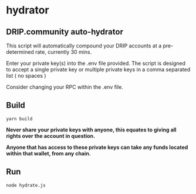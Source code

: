 # hydrator
## DRIP.community auto-hydrator

This script will automatically compound your DRIP accounts at a pre-determined rate, currently 30 mins.

Enter your private key(s) into the .env file provided. The script is designed to accept a single private key or multiple private keys in a comma separated list ( no spaces )

Consider changing your RPC within the .env file.

## Build

```
yarn build
```

__Never share your private keys with anyone, this equates to giving all rights over the account in question.__

__Anyone that has access to these private keys can take any funds located within that wallet, from any chain.__


## Run

```
node hydrate.js
```
